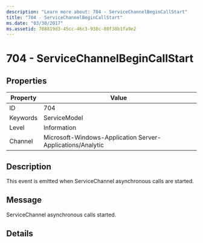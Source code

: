 ```yaml
---
description: "Learn more about: 704 - ServiceChannelBeginCallStart"
title: "704 - ServiceChannelBeginCallStart"
ms.date: "03/30/2017"
ms.assetid: 708819d3-45cc-46c3-938c-80f38b1fa9e2
---
```

# 704 - ServiceChannelBeginCallStart

## Properties

| Property | Value |
| - | - |
|ID|704|  
|Keywords|ServiceModel|  
|Level|Information|  
|Channel|Microsoft-Windows-Application Server-Applications/Analytic|  
  
## Description  

 This event is emitted when ServiceChannel asynchronous calls are started.  
  
## Message  

 ServiceChannel asynchronous calls started.  
  
## Details
